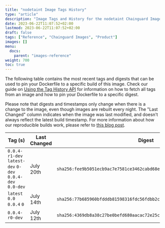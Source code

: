 ```yaml
---
title: "nodetaint Image Tags History"
type: "article"
description: "Image Tags and History for the nodetaint Chainguard Image"
date: 2023-06-22T11:07:52+02:00
lastmod: 2023-06-22T11:07:52+02:00
draft: false
tags: ["Reference", "Chainguard Images", "Product"]
images: []
menu:
  docs:
    parent: "images-reference"
weight: 700
toc: true
---
```


The following table contains the most recent tags and digests that can be used to pin your Dockerfile to a specific build of this image. Check our guide on [Using the Tag History API](/chainguard/chainguard-images/using-the-tag-history-api/) for information on how to fetch all tags from an image and how to pin your Dockerfile to a specific digest.

Please note that digests and timestamps only change when there is a change to the image, even though images are rebuilt every night. The "Last Changed" column indicates when the image was last modified, and doesn't always reflect the latest build timestamp. For more information about how our reproducible builds work, please refer to [this blog post](https://www.chainguard.dev/unchained/reproducing-chainguards-reproducible-image-builds).

| Tag (s)                                                    | Last Changed | Digest                                                                    |
|------------------------------------------------------------|--------------|---------------------------------------------------------------------------|
|  `0.0.4-r1-dev` `latest-dev` `0-dev` `0.0.4-dev` `0.0-dev` | July 20th    | `sha256:fee9b5051ecb9ac7e7581ce3462cabd68ef1cef46249ba72edfd6a74f25921a9` |
|  `latest` `0.0` `0.0.4` `0`                                | July 14th    | `sha256:77b685960bfdddb81598316fdc56fdbb2c98c338a75398b61830be3bc7922637` |
|  `0.0.4-r0-dev`                                            | July 12th    | `sha256:4369db8a38c27be0befd680aacac72e25ce92436cce82e29eb0fe3ca34822037` |
